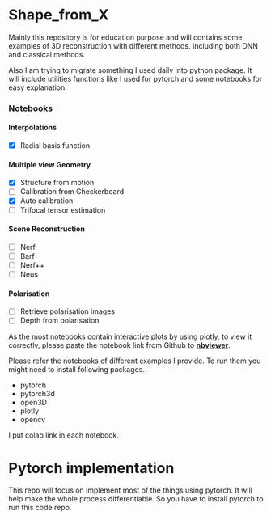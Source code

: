 # Shape_from_X
Mainly this repository is for education purpose and will contains some examples of 3D reconstruction with different methods. Including both DNN and classical methods.

Also I am trying to migrate something I used daily into python package.
It will include utilities functions like I used for pytorch and some notebooks for easy explanation.

### Notebooks

#### Interpolations

- [x] Radial basis function

#### Multiple view Geometry

- [x] Structure from motion
- [ ] Calibration from Checkerboard
- [x] Auto calibration
- [ ] Trifocal tensor estimation

#### Scene Reconstruction

- [ ] Nerf
- [ ] Barf
- [ ] Nerf++
- [ ] Neus

#### Polarisation

- [ ] Retrieve polarisation images
- [ ] Depth from polarisation

As the most notebooks contain interactive plots by using plotly, to view it correctly, please paste the notebook link from Github to [**nbviewer**](https://nbviewer.org/).

Please refer the notebooks of different examples I provide. To run them you might need to install following packages.

- pytorch
- pytorch3d
- open3D
- plotly
- opencv

I put colab link in each notebook.

# Pytorch implementation

This repo will focus on implement most of the things using pytorch. It will help make the whole process differentiable. So you have to install pytorch to run this code repo. 
